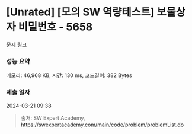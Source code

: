 # [Unrated] [모의 SW 역량테스트] 보물상자 비밀번호 - 5658 

[문제 링크](https://swexpertacademy.com/main/code/problem/problemDetail.do?contestProbId=AWXRUN9KfZ8DFAUo) 

### 성능 요약

메모리: 46,968 KB, 시간: 130 ms, 코드길이: 382 Bytes

### 제출 일자

2024-03-21 09:38



> 출처: SW Expert Academy, https://swexpertacademy.com/main/code/problem/problemList.do